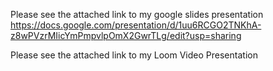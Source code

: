 Please see the attached link to my google slides presentation https://docs.google.com/presentation/d/1uu6RCGO2TNKhA-z8wPVzrMIicYmPmpvlpOmX2GwrTLg/edit?usp=sharing 

Please see the attached link to my Loom Video Presentation 
